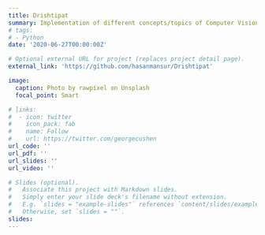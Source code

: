 ```yaml
---
title: Drishtipat
summary: Implementation of different concepts/topics of Computer Vision | _Python, OpenCV, Numpy, Matplotlib_
# tags:
# - Python
date: '2020-06-27T00:00:00Z'

# Optional external URL for project (replaces project detail page).
external_link: 'https://github.com/hasanmansur/Drishtipat'

image:
  caption: Photo by rawpixel on Unsplash
  focal_point: Smart

# links:
#  - icon: twitter
#    icon_pack: fab
#    name: Follow
#    url: https://twitter.com/georgecushen
url_code: ''
url_pdf: ''
url_slides: ''
url_video: ''

# Slides (optional).
#   Associate this project with Markdown slides.
#   Simply enter your slide deck's filename without extension.
#   E.g. `slides = "example-slides"` references `content/slides/example-slides.md`.
#   Otherwise, set `slides = ""`.
slides: 
---
```

